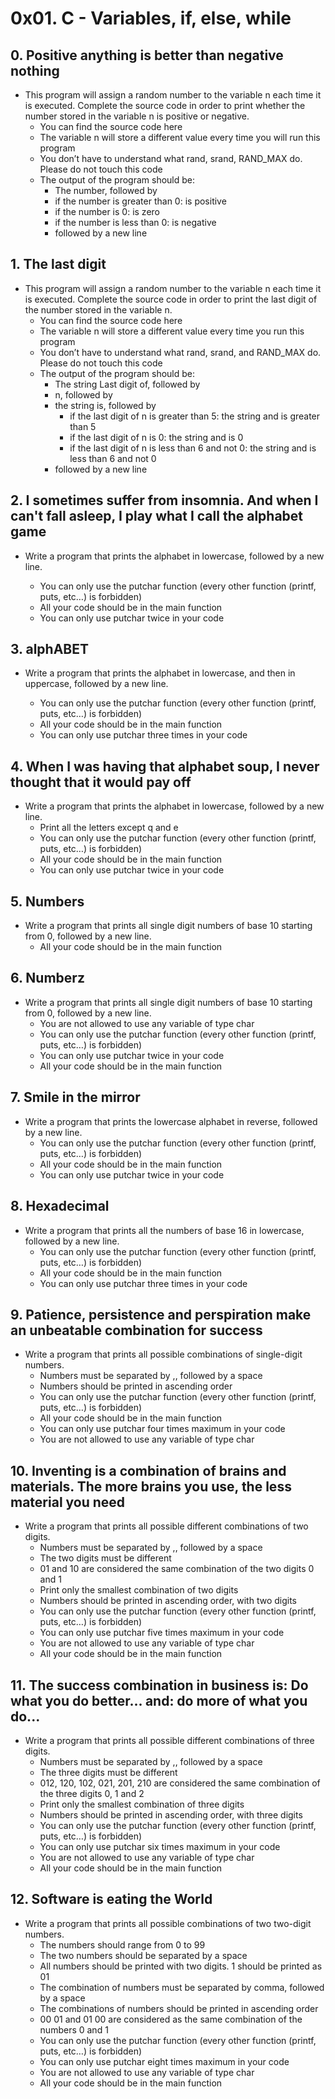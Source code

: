 # 0x01. C - Variables, if, else, while
## 0. Positive anything is better than negative nothing
* This program will assign a random number to the variable n each time it is executed. Complete the source code in order to print whether the number stored in the variable n is positive or negative.
  * You can find the source code here
  * The variable n will store a different value every time you will run this program
  * You don’t have to understand what rand, srand, RAND_MAX do. Please do not touch this code
  * The output of the program should be:
    * The number, followed by
     * if the number is greater than 0: is positive
     * if the number is 0: is zero
     * if the number is less than 0: is negative
    * followed by a new line
## 1. The last digit
* This program will assign a random number to the variable n each time it is executed. Complete the source code in order to print the last digit of the number stored in the variable n.
  * You can find the source code here
  * The variable n will store a different value every time you run this program
  * You don’t have to understand what rand, srand, and RAND_MAX do. Please do not touch this code
  * The output of the program should be:
    * The string Last digit of, followed by
    * n, followed by
    * the string is, followed by
      * if the last digit of n is greater than 5: the string and is greater than 5
      * if the last digit of n is 0: the string and is 0
      * if the last digit of n is less than 6 and not 0: the string and is less than 6 and not 0
    * followed by a new line
## 2. I sometimes suffer from insomnia. And when I can't fall asleep, I play what I call the alphabet game
* Write a program that prints the alphabet in lowercase, followed by a new line.

  * You can only use the putchar function (every other function (printf, puts, etc…) is forbidden)
  * All your code should be in the main function
  * You can only use putchar twice in your code
## 3. alphABET
* Write a program that prints the alphabet in lowercase, and then in uppercase, followed by a new line.

  * You can only use the putchar function (every other function (printf, puts, etc…) is forbidden)
  * All your code should be in the main function
  * You can only use putchar three times in your code
## 4. When I was having that alphabet soup, I never thought that it would pay off
* Write a program that prints the alphabet in lowercase, followed by a new line.
  * Print all the letters except q and e
  * You can only use the putchar function (every other function (printf, puts, etc…) is forbidden)
  * All your code should be in the main function
  * You can only use putchar twice in your code
## 5. Numbers
* Write a program that prints all single digit numbers of base 10 starting from 0, followed by a new line.
  * All your code should be in the main function
## 6. Numberz
* Write a program that prints all single digit numbers of base 10 starting from 0, followed by a new line.
  * You are not allowed to use any variable of type char
  * You can only use the putchar function (every other function (printf, puts, etc…) is forbidden)
  * You can only use putchar twice in your code
  * All your code should be in the main function
## 7. Smile in the mirror
* Write a program that prints the lowercase alphabet in reverse, followed by a new line.
  * You can only use the putchar function (every other function (printf, puts, etc…) is forbidden)
  * All your code should be in the main function
  * You can only use putchar twice in your code
## 8. Hexadecimal
* Write a program that prints all the numbers of base 16 in lowercase, followed by a new line.
  * You can only use the putchar function (every other function (printf, puts, etc…) is forbidden)
  * All your code should be in the main function
  * You can only use putchar three times in your code
## 9. Patience, persistence and perspiration make an unbeatable combination for success
* Write a program that prints all possible combinations of single-digit numbers.
  * Numbers must be separated by ,, followed by a space
  * Numbers should be printed in ascending order
  * You can only use the putchar function (every other function (printf, puts, etc…) is forbidden)
  * All your code should be in the main function
  * You can only use putchar four times maximum in your code
  * You are not allowed to use any variable of type char
## 10. Inventing is a combination of brains and materials. The more brains you use, the less material you need
* Write a program that prints all possible different combinations of two digits.
  * Numbers must be separated by ,, followed by a space
  * The two digits must be different
  * 01 and 10 are considered the same combination of the two digits 0 and 1
  * Print only the smallest combination of two digits
  * Numbers should be printed in ascending order, with two digits
  * You can only use the putchar function (every other function (printf, puts, etc…) is forbidden)
  * You can only use putchar five times maximum in your code
  * You are not allowed to use any variable of type char
  * All your code should be in the main function
## 11. The success combination in business is: Do what you do better... and: do more of what you do...
* Write a program that prints all possible different combinations of three digits.
  * Numbers must be separated by ,, followed by a space
  * The three digits must be different
  * 012, 120, 102, 021, 201, 210 are considered the same combination of the three digits 0, 1 and 2
  * Print only the smallest combination of three digits
  * Numbers should be printed in ascending order, with three digits
  * You can only use the putchar function (every other function (printf, puts, etc…) is forbidden)
  * You can only use putchar six times maximum in your code
  * You are not allowed to use any variable of type char
  * All your code should be in the main function
## 12. Software is eating the World
* Write a program that prints all possible combinations of two two-digit numbers.
  * The numbers should range from 0 to 99
  * The two numbers should be separated by a space
  * All numbers should be printed with two digits. 1 should be printed as 01
  * The combination of numbers must be separated by comma, followed by a space
  * The combinations of numbers should be printed in ascending order
  * 00 01 and 01 00 are considered as the same combination of the numbers 0 and 1
  * You can only use the putchar function (every other function (printf, puts, etc…) is forbidden)
  * You can only use putchar eight times maximum in your code
  * You are not allowed to use any variable of type char
  * All your code should be in the main function
